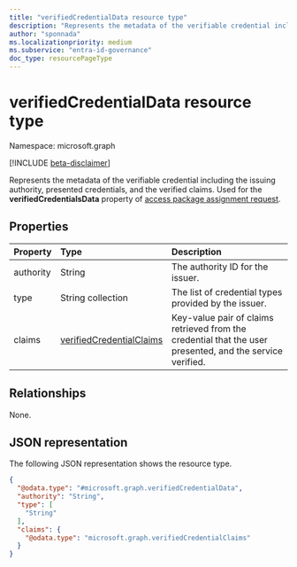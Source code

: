 ```yaml
---
title: "verifiedCredentialData resource type"
description: "Represents the metadata of the verifiable credential including the issuing authority, presented credentials, and the verified claims."
author: "sponnada"
ms.localizationpriority: medium
ms.subservice: "entra-id-governance"
doc_type: resourcePageType
---
```


# verifiedCredentialData resource type

Namespace: microsoft.graph

[!INCLUDE [beta-disclaimer](../../includes/beta-disclaimer.md)]

Represents the metadata of the verifiable credential including the issuing authority, presented credentials, and the verified claims.
Used for the **verifiedCredentialsData** property of [access package assignment request](accesspackageassignmentrequest.md).

## Properties
|Property|Type|Description|
|:---|:---|:---|
|authority|String| The authority ID for the issuer. |
|type|String collection| The list of credential types provided by the issuer. |
|claims|[verifiedCredentialClaims](verifiedcredentialclaims.md)| Key-value pair of claims retrieved from the credential that the user presented, and the service verified. |

## Relationships
None.

## JSON representation
The following JSON representation shows the resource type.
<!-- {
  "blockType": "resource",
  "@odata.type": "microsoft.graph.verifiedCredentialData"
}
-->
``` json
{
  "@odata.type": "#microsoft.graph.verifiedCredentialData",
  "authority": "String",
  "type": [
    "String"
  ],
  "claims": {
    "@odata.type": "microsoft.graph.verifiedCredentialClaims"
  }
}
```

